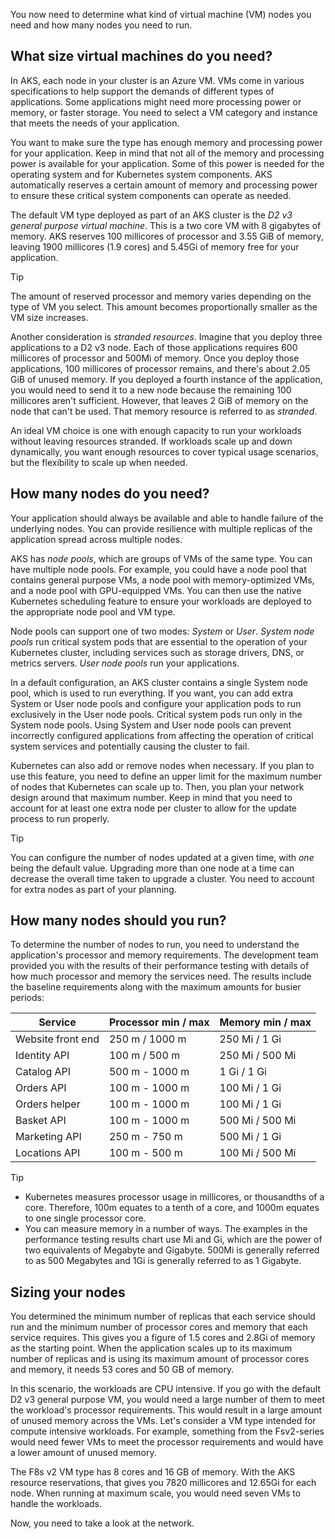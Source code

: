 You now need to determine what kind of virtual machine (VM) nodes you need and how many nodes you need to run.

## What size virtual machines do you need?

In AKS, each node in your cluster is an Azure VM. VMs come in various specifications to help support the demands of different types of applications. Some applications might need more processing power or memory, or faster storage. You need to select a VM category and instance that meets the needs of your application.

You want to make sure the type has enough memory and processing power for your application. Keep in mind that not all of the memory and processing power is available for your application. Some of this power is needed for the operating system and for Kubernetes system components. AKS automatically reserves a certain amount of memory and processing power to ensure these critical system components can operate as needed.

The default VM type deployed as part of an AKS cluster is the *D2 v3 general purpose virtual machine*. This is a two core VM with 8 gigabytes of memory. AKS reserves 100 millicores of processor and 3.55 GiB of memory, leaving 1900 millicores (1.9 cores) and 5.45Gi of memory free for your application.

> [!TIP]
> The amount of reserved processor and memory varies depending on the type of VM you select. This amount becomes proportionally smaller as the VM size increases.

Another consideration is *stranded resources*. Imagine that you deploy three applications to a D2 v3 node. Each of those applications requires 600 millicores of processor and 500Mi of memory. Once you deploy those applications, 100 millicores of processor remains, and there's about 2.05 GiB of unused memory. If you deployed a fourth instance of the application, you would need to send it to a new node because the remaining 100 millicores aren't sufficient. However, that leaves 2 GiB of memory on the node that can't be used. That memory resource is referred to as *stranded*.

An ideal VM choice is one with enough capacity to run your workloads without leaving resources stranded. If workloads scale up and down dynamically, you want enough resources to cover typical usage scenarios, but the flexibility to scale up when needed.

## How many nodes do you need?

Your application should always be available and able to handle failure of the underlying nodes. You can provide resilience with multiple replicas of the application spread across multiple nodes.

AKS has *node pools*, which are groups of VMs of the same type. You can have multiple node pools. For example, you could have a node pool that contains general purpose VMs, a node pool with memory-optimized VMs, and a node pool with GPU-equipped VMs. You can then use the native Kubernetes scheduling feature to ensure your workloads are deployed to the appropriate node pool and VM type.

Node pools can support one of two modes: *System* or *User*. *System node pools* run critical system pods that are essential to the operation of your Kubernetes cluster, including services such as storage drivers, DNS, or metrics servers. *User node pools* run your applications.

In a default configuration, an AKS cluster contains a single System node pool, which is used to run everything. If you want, you can add extra System or User node pools and configure your application pods to run exclusively in the User node pools. Critical system pods run only in the System node pools. Using System and User node pools can prevent incorrectly configured applications from affecting the operation of critical system services and potentially causing the cluster to fail.

Kubernetes can also add or remove nodes when necessary. If you plan to use this feature, you need to define an upper limit for the maximum number of nodes that Kubernetes can scale up to. Then, you plan your network design around that maximum number. Keep in mind that you need to account for at least one extra node per cluster to allow for the update process to run properly.

> [!TIP]
> You can configure the number of nodes updated at a given time, with *one* being the default value. Upgrading more than one node at a time can decrease the overall time taken to upgrade a cluster. You need to account for extra nodes as part of your planning.

## How many nodes should you run?

To determine the number of nodes to run, you need to understand the application's processor and memory requirements. The development team provided you with the results of their performance testing with details of how much processor and memory the services need. The results include the baseline requirements along with the maximum amounts for busier periods:

Service | Processor min / max | Memory min / max
--- | --- | ---
Website front end | 250 m / 1000 m | 250 Mi / 1 Gi
Identity API | 100 m / 500 m | 250 Mi / 500 Mi
Catalog API | 500 m - 1000 m | 1 Gi / 1 Gi
Orders API | 100 m - 1000 m | 100 Mi / 1 Gi
Orders helper | 100 m - 1000 m | 100 Mi / 1 Gi
Basket API | 100 m - 1000 m | 500 Mi / 500 Mi
Marketing API | 250 m - 750 m | 500 Mi / 1 Gi
Locations API | 100 m - 500 m | 100 Mi / 500 Mi

> [!TIP]
>
> * Kubernetes measures processor usage in millicores, or thousandths of a core. Therefore, 100m equates to a tenth of a core, and 1000m equates to one single processor core.
> * You can measure memory in a number of ways. The examples in the performance testing results chart use Mi and Gi, which are the power of two equivalents of Megabyte and Gigabyte. 500Mi is generally referred to as 500 Megabytes and 1Gi is generally referred to as 1 Gigabyte.

## Sizing your nodes

You determined the minimum number of replicas that each service should run and the minimum number of processor cores and memory that each service requires. This gives you a figure of 1.5 cores and 2.8Gi of memory as the starting point. When the application scales up to its maximum number of replicas and is using its maximum amount of processor cores and memory, it needs 53 cores and 50 GB of memory.

In this scenario, the workloads are CPU intensive. If you go with the default D2 v3 general purpose VM, you would need a large number of them to meet the workload's processor requirements. This would result in a large amount of unused memory across the VMs. Let's consider a VM type intended for compute intensive workloads. For example, something from the Fsv2-series would need fewer VMs to meet the processor requirements and would have a lower amount of unused memory.

The F8s v2 VM type has 8 cores and 16 GB of memory. With the AKS resource reservations, that gives you 7820 millicores and 12.65Gi for each node. When running at maximum scale, you would need seven VMs to handle the workloads.

Now, you need to take a look at the network.
